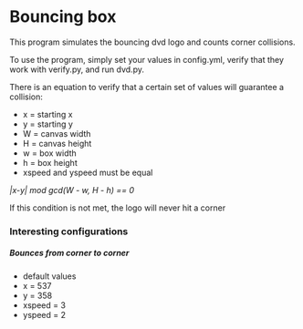 # Bouncing box

This program simulates the bouncing dvd logo and counts corner collisions.

To use the program, simply set your values in config.yml, verify that they work with verify.py, and run dvd.py.

There is an equation to verify that a certain set of values will guarantee a collision:

- x = starting x
- y = starting y
- W = canvas width
- H = canvas height
- w = box width
- h = box height
- xspeed and yspeed must be equal

*|x-y| mod gcd(W - w, H - h) == 0*

If this condition is not met, the logo will never hit a corner

### Interesting configurations

##### Bounces from corner to corner
- default values
- x = 537
- y = 358
- xspeed = 3
- yspeed = 2

